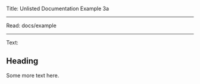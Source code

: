 Title: Unlisted Documentation Example 3a

----

Read: docs/example

----

Text:

## Heading

Some more text here.